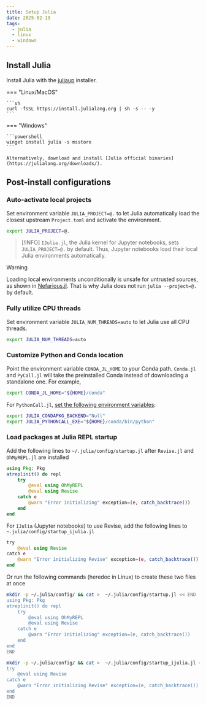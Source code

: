 ```yaml
---
title: Setup Julia
date: 2025-02-19
tags:
  - julia
  - linux
  - windows
---
```


## Install Julia

Install Julia with the [juliaup](https://github.com/JuliaLang/juliaup) installer.

=== "Linux/MacOS"

    ```sh
    curl -fsSL https://install.julialang.org | sh -s -- -y
    ```

=== "Windows"

    ```powershell
    winget install julia -s msstore
    ```

    Alternatively, download and install [Julia official binaries](https://julialang.org/downloads/).


## Post-install configurations

### Auto-activate local projects

Set environment variable `JULIA_PROJECT=@.` to let Julia automatically load the closest upstream `Project.toml` and activate the environment.

```sh title="~/.profile"
export JULIA_PROJECT=@.
```

> [!INFO]
> `IJulia.jl`, the Julia kernel for Jupyter notebooks, sets `JULIA_PROJECT=@.` by default. Thus, Jupyter notebooks load their local Julia environments automatically.

> [!WARNING]
> Loading local environments unconditionally is unsafe for untrusted sources, as shown in [Nefarious.jl](https://github.com/StefanKarpinski/Nefarious.jl).
> That is why Julia does not run `julia --project=@.` by default.

### Fully utilize CPU threads

Set environment variable `JULIA_NUM_THREADS=auto` to let Julia use all CPU threads.

```sh title="~/.profile"
export JULIA_NUM_THREADS=auto
```

### Customize Python and Conda location

Point the environment variable `CONDA_JL_HOME` to your Conda path. `Conda.jl` and `PyCall.jl` will take the preinstalled Conda instead of downloading a standalone one. For example,

```sh title="~/.profile"
export CONDA_JL_HOME="${HOME}/conda"
```

For `PythonCall.jl`, [set the following environment variables](https://cjdoris.github.io/PythonCall.jl/stable/pythoncall/):

```sh
export JULIA_CONDAPKG_BACKEND="Null"
export JULIA_PYTHONCALL_EXE="${HOME}/conda/bin/python"
```

### Load packages at Julia REPL startup

Add the following lines to `~/.julia/config/startup.jl` after `Revise.jl` and `OhMyREPL.jl` are installed

```julia title="~/.julia/config/startup.jl"
using Pkg: Pkg
atreplinit() do repl
    try
        @eval using OhMyREPL
        @eval using Revise
    catch e
        @warn "Error initializing" exception=(e, catch_backtrace())
    end
end
```

For `IJulia` (Jupyter notebooks) to use Revise, add the following lines to `~.julia/config/startup_ijulia.jl`

```julia title="~/.julia/config/startup_ijulia.jl"
try
    @eval using Revise
catch e
    @warn "Error initializing Revise" exception=(e, catch_backtrace())
end
```

Or run the following commands (heredoc in Linux) to create these two files at once

```sh
mkdir -p ~/.julia/config/ && cat >  ~/.julia/config/startup.jl << END
using Pkg: Pkg
atreplinit() do repl
    try
        @eval using OhMyREPL
        @eval using Revise
    catch e
        @warn "Error initializing" exception=(e, catch_backtrace())
    end
end
END

mkdir -p ~/.julia/config/ && cat >  ~/.julia/config/startup_ijulia.jl << END
try
    @eval using Revise
catch e
    @warn "Error initializing Revise" exception=(e, catch_backtrace())
end
END
```

